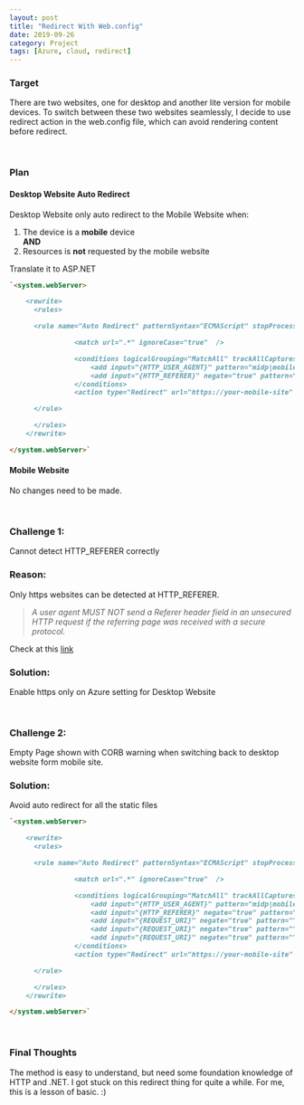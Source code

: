 ```yaml
---
layout: post
title: "Redirect With Web.config"
date: 2019-09-26
category: Project
tags: [Azure, cloud, redirect]
---
```



### Target
There are two websites, one for desktop and another lite version for mobile devices.
To switch between these two websites seamlessly, I decide to use redirect action in the web.config file, which can avoid rendering content before redirect.

<br/>

### Plan
#### Desktop Website Auto Redirect
Desktop Website only auto redirect to the Mobile Website when:
1. The device is a **mobile** device <br/>
**AND**
2. Resources is **not** requested by the mobile website

Translate it to ASP.NET


~~~markdown
`<system.webServer>

    <rewrite>
      <rules>

      <rule name="Auto Redirect" patternSyntax="ECMAScript" stopProcessing="true">

                <match url=".*" ignoreCase="true"  />

                <conditions logicalGrouping="MatchAll" trackAllCaptures="true">
                    <add input="{HTTP_USER_AGENT}" pattern="midp|mobile|phone" />
                    <add input="{HTTP_REFERER}" negate="true" pattern="^(.*)your-mobile-site(.*)" />         
                </conditions>
                <action type="Redirect" url="https://your-mobile-site" appendQueryString="false" redirectType="Permanent" />

      </rule>

      </rules>
    </rewrite>

</system.webServer>`

~~~

#### Mobile Website
No changes need to be made.

<br/>

### Challenge 1:
Cannot detect HTTP_REFERER correctly
### Reason:
Only https websites can be detected at HTTP_REFERER. <br/>
>_A user agent MUST NOT send a Referer header field in an unsecured HTTP request if the referring page was received with a secure protocol._

Check at this [link](https://tools.ietf.org/html/rfc7231#section-5.5.2)

### Solution:
Enable https only on Azure setting for Desktop Website

<br/>

### Challenge 2:
Empty Page shown with CORB warning when switching back to desktop website form mobile site.
### Solution:
Avoid auto redirect for all the static files


~~~markdown
`<system.webServer>

    <rewrite>
      <rules>

      <rule name="Auto Redirect" patternSyntax="ECMAScript" stopProcessing="true">

                <match url=".*" ignoreCase="true"  />

                <conditions logicalGrouping="MatchAll" trackAllCaptures="true">
                    <add input="{HTTP_USER_AGENT}" pattern="midp|mobile|phone" />
                    <add input="{HTTP_REFERER}" negate="true" pattern="^(.*)your-mobile-site(.*)" />
                    <add input="{REQUEST_URI}" negate="true" pattern="^/img/your-image.png$" ignoreCase="true" />
                    <add input="{REQUEST_URI}" negate="true" pattern="^/static/js/your-js-chunk.chunk.js$" ignoreCase="true" />
                    <add input="{REQUEST_URI}" negate="true" pattern="^/static/css/your-css-chunk.chunk.css$" ignoreCase="true" />            
                </conditions>
                <action type="Redirect" url="https://your-mobile-site" appendQueryString="false" redirectType="Permanent" />

      </rule>

      </rules>
    </rewrite>

</system.webServer>`

~~~
<br/>

### Final Thoughts
The method is easy to understand, but need some foundation knowledge of HTTP and .NET.
I got stuck on this redirect thing for quite a while. For me, this is a lesson of basic. :)
